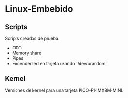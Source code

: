 # Linux-Embebido
## Scripts
Scripts creados de prueba.
- FIFO
- Memory share
- Pipes
- Encender led en tarjeta usando ´/dev/urandom´

## Kernel
Versiones de kernel para una tarjeta PICO-PI-IMX8M-MINI.

